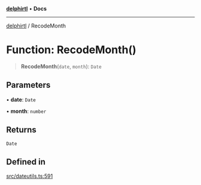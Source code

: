 [**delphirtl**](../README.md) • **Docs**

***

[delphirtl](../globals.md) / RecodeMonth

# Function: RecodeMonth()

> **RecodeMonth**(`date`, `month`): `Date`

## Parameters

• **date**: `Date`

• **month**: `number`

## Returns

`Date`

## Defined in

[src/dateutils.ts:591](https://github.com/chuacw/delphirtl/blob/99d8c44e63124381b30b888cd4b51a7f5a9f03a2/src/dateutils.ts#L591)
